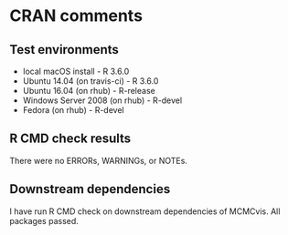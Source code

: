 CRAN comments
====


## Test environments
* local macOS install - R 3.6.0
* Ubuntu 14.04 (on travis-ci) - R 3.6.0
* Ubuntu 16.04 (on rhub) - R-release
* Windows Server 2008 (on rhub) - R-devel
* Fedora (on rhub) - R-devel

## R CMD check results

There were no ERRORs, WARNINGs, or NOTEs.

## Downstream dependencies

I have run R CMD check on downstream dependencies of MCMCvis. All packages passed.

